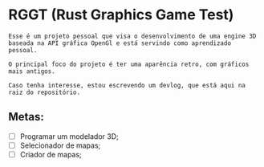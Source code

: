 # RGGT (Rust Graphics Game Test)

    Esse é um projeto pessoal que visa o desenvolvimento de uma engine 3D baseada na API gráfica OpenGl e está servindo como aprendizado pessoal.

    O principal foco do projeto é ter uma aparência retro, com gráficos mais antigos.

    Caso tenha interesse, estou escrevendo um devlog, que está aqui na raiz do repositório.

## Metas:

- [ ] Programar um modelador 3D;
- [ ] Selecionador de mapas;
- [ ] Criador de mapas;
